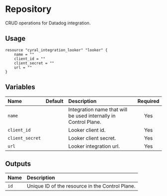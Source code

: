 # Repository

CRUD operations for Datadog integration.

## Usage

```hcl
resource "cyral_integration_looker" "looker" {
    name = ""
    client_id = ""
    client_secret = ""
    url = ""
}
```

## Variables

|  Name           |  Default  |  Description                                                          | Required |
|:----------------|:---------:|:----------------------------------------------------------------------|:--------:|
| `name`          |           | Integration name that will be used internally in Control Plane.       | Yes      |
| `client_id`     |           | Looker client id.                                                     | Yes      |
| `client_secret` |           | Looker client secret.                                                 | Yes      |
| `url`           |           | Looker integration url.                                               | Yes      |


## Outputs

|  Name        |  Description                                                        |
|:-------------|:--------------------------------------------------------------------|
| `id`         | Unique ID of the resource in the Control Plane.                     |